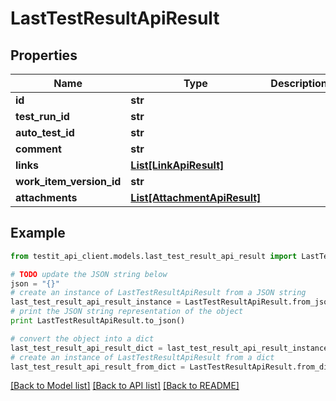 # LastTestResultApiResult


## Properties
Name | Type | Description | Notes
------------ | ------------- | ------------- | -------------
**id** | **str** |  | 
**test_run_id** | **str** |  | 
**auto_test_id** | **str** |  | [optional] 
**comment** | **str** |  | [optional] 
**links** | [**List[LinkApiResult]**](LinkApiResult.md) |  | 
**work_item_version_id** | **str** |  | [optional] 
**attachments** | [**List[AttachmentApiResult]**](AttachmentApiResult.md) |  | 

## Example

```python
from testit_api_client.models.last_test_result_api_result import LastTestResultApiResult

# TODO update the JSON string below
json = "{}"
# create an instance of LastTestResultApiResult from a JSON string
last_test_result_api_result_instance = LastTestResultApiResult.from_json(json)
# print the JSON string representation of the object
print LastTestResultApiResult.to_json()

# convert the object into a dict
last_test_result_api_result_dict = last_test_result_api_result_instance.to_dict()
# create an instance of LastTestResultApiResult from a dict
last_test_result_api_result_from_dict = LastTestResultApiResult.from_dict(last_test_result_api_result_dict)
```
[[Back to Model list]](../README.md#documentation-for-models) [[Back to API list]](../README.md#documentation-for-api-endpoints) [[Back to README]](../README.md)


